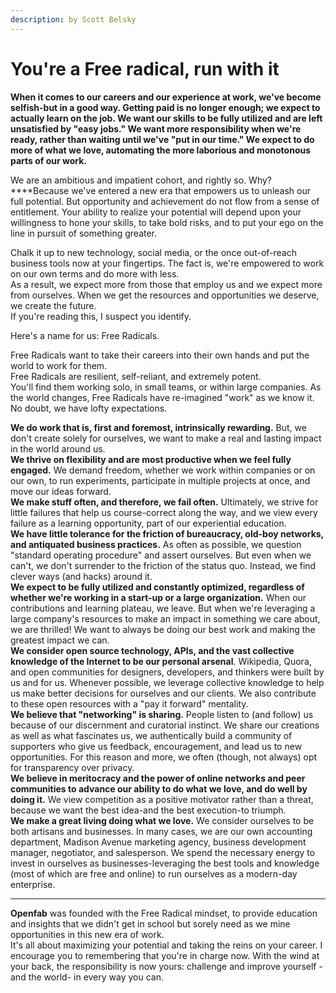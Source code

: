 ```yaml
---
description: by Scott Belsky
---
```


# You're a Free radical, run with it

**When it comes to our careers and our experience at work, we've become selfish-but in a good way. Getting paid is no longer enough; we expect to actually learn on the job. We want our skills to be fully utilized and are left unsatisfied by "easy jobs." We want more responsibility when we're ready, rather than waiting until we've "put in our time." We expect to do more of what we love, automating the more laborious and monotonous parts of our work.**

We are an ambitious and impatient cohort, and rightly so. Why?   
****Because we've entered a new era that empowers us to unleash our full potential. But opportunity and achievement do not flow from a sense of entitlement. Your ability to realize your potential will depend upon your willingness to hone your skills, to take bold risks, and to put your ego on the line in pursuit of something greater.

Chalk it up to new technology, social media, or the once out-of-reach business tools now at your fingertips. The fact is, we're empowered to work on our own terms and do more with less.   
As a result, we expect more from those that employ us and we expect more from ourselves. When we get the resources and opportunities we deserve, we create the future.   
If you're reading this, I suspect you identify.

Here's a name for us: Free Radicals.

Free Radicals want to take their careers into their own hands and put the world to work for them.   
Free Radicals are resilient, self-reliant, and extremely potent.   
You'll find them working solo, in small teams, or within large companies. As the world changes, Free Radicals have re-imagined "work" as we know it. No doubt, we have lofty expectations.

**We do work that is, first and foremost, intrinsically rewarding.** But, we don't create solely for ourselves, we want to make a real and lasting impact in the world around us.  
**We thrive on flexibility and are most productive when we feel fully engaged.** We demand freedom, whether we work within companies or on our own, to run experiments, participate in multiple projects at once, and move our ideas forward.  
**We make stuff often, and therefore, we fail often.** Ultimately, we strive for little failures that help us course-correct along the way, and we view every failure as a learning opportunity, part of our experiential education.  
**We have little tolerance for the friction of bureaucracy, old-boy networks, and antiquated business practices.** As often as possible, we question "standard operating procedure" and assert ourselves. But even when we can't, we don't surrender to the friction of the status quo. Instead, we find clever ways \(and hacks\) around it.  
**We expect to be fully utilized and constantly optimized, regardless of whether we're working in a start-up or a large organization.** When our contributions and learning plateau, we leave. But when we're leveraging a large company's resources to make an impact in something we care about, we are thrilled! We want to always be doing our best work and making the greatest impact we can.  
**We consider open source technology, APIs, and the vast collective knowledge of the Internet to be our personal arsenal**. Wikipedia, Quora, and open communities for designers, developers, and thinkers were built by us and for us. Whenever possible, we leverage collective knowledge to help us make better decisions for ourselves and our clients. We also contribute to these open resources with a "pay it forward" mentality.  
**We believe that "networking" is sharing.** People listen to \(and follow\) us because of our discernment and curatorial instinct. We share our creations as well as what fascinates us, we authentically build a community of supporters who give us feedback, encouragement, and lead us to new opportunities. For this reason and more, we often \(though, not always\) opt for transparency over privacy.  
**We believe in meritocracy and the power of online networks and peer communities to advance our ability to do what we love, and do well by doing it.** We view competition as a positive motivator rather than a threat, because we want the best idea-and the best execution-to triumph.  
**We make a great living doing what we love.** We consider ourselves to be both artisans and businesses. In many cases, we are our own accounting department, Madison Avenue marketing agency, business development manager, negotiator, and salesperson. We spend the necessary energy to invest in ourselves as businesses-leveraging the best tools and knowledge \(most of which are free and online\) to run ourselves as a modern-day enterprise.

---

**Openfab** was founded with the Free Radical mindset, to provide education and insights that we didn't get in school but sorely need as we mine opportunities in this new era of work.   
It's all about maximizing your potential and taking the reins on your career. I encourage you to remembering that you're in charge now. With the wind at your back, the responsibility is now yours: challenge and improve yourself -and the world- in every way you can.

